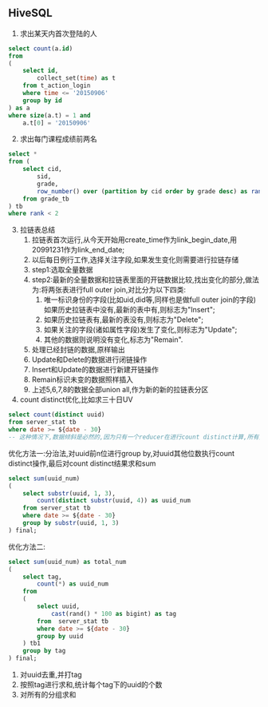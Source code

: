 ## HiveSQL

1. 求出某天内首次登陆的人

```sql
select count(a.id)
from
(
    select id,
    	collect_set(time) as t
    from t_action_login
    where time <= '20150906'
    group by id
) as a
where size(a.t) = 1 and
	a.t[0] = '20150906'
```

2. 求出每门课程成绩前两名

```sql
select *
from (
	select cid,
		sid,
		grade,
		row_number() over (partition by cid order by grade desc) as rank
	from grade_tb
) tb
where rank < 2
```

3. 拉链表总结
   1. 拉链表首次运行,从今天开始用create_time作为link_begin_date,用20991231作为link_end_date;
   2. 以后每日例行工作,选择关注字段,如果发生变化则需要进行拉链存储
   3. step1:选取全量数据
   4. step2:最新的全量数据和拉链表里面的开链数据比较,找出变化的部分,做法为:将两张表进行full outer join,对比分为以下四类:
      1. 唯一标识身份的字段(比如uid,did等,同样也是做full outer join的字段)如果历史拉链表中没有,最新的表中有,则标志为"Insert";
      2. 如果历史拉链表有,最新的表没有,则标志为"Delete";
      3. 如果关注的字段(诸如属性字段)发生了变化,则标志为"Update";
      4. 其他的数据则说明没有变化,标志为"Remain".
   5. 处理已经封链的数据,原样输出
   6. Update和Delete的数据进行闭链操作
   7. Insert和Update的数据进行新建开链操作
   8. Remain标识未变的数据照样插入
   9. 上述5,6,7,8的数据全部union all,作为新的新的拉链表分区
4. count distinct优化,比如求三十日UV

```sql
select count(distinct uuid)
from server_stat tb
where date >= ${date - 30}
-- 这种情况下,数据倾斜是必然的,因为只有一个reducer在进行count distinct计算,所有数据都流向唯一的一个reducer
```

优化方法一:分治法,对uuid前n位进行group by,对uuid其他位数执行count distinct操作,最后对count distinct结果求和sum

```sql
select sum(uuid_num)
(
    select substr(uuid, 1, 3),
        count(distinct substr(uuid, 4)) as uuid_num
    from server_stat tb
    where date >= ${date - 30}
    group by substr(uuid, 1, 3)
) final;
```

优化方法二:

```sql
select sum(uuid_num) as total_num
(
    select tag,
        count(*) as uuid_num
    from 
    (
        select uuid,
            cast(rand() * 100 as bigint) as tag
        from  server_stat tb
        where date >= ${date - 30}
        group by uuid
    ) tb1
    group by tag
) final;
```

1. 对uuid去重,并打tag
2. 按照tag进行求和,统计每个tag下的uuid的个数
3. 对所有的分组求和